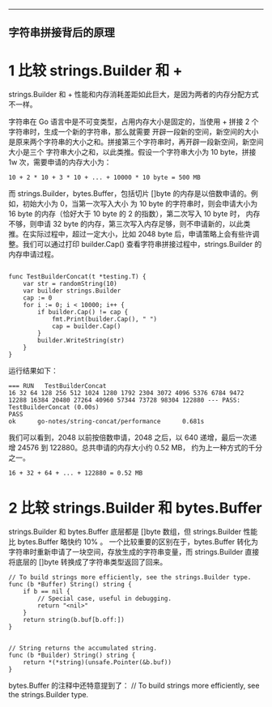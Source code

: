 
---
字符串拼接背后的原理
---

# 1 比较 strings.Builder 和 +
strings.Builder 和 + 性能和内存消耗差距如此巨大，是因为两者的内存分配方式不一样。

字符串在 Go 语言中是不可变类型，占用内存大小是固定的，当使用 + 拼接 2 个字符串时，生成一个新的字符串，那么就需要
开辟一段新的空间，新空间的大小是原来两个字符串的大小之和。拼接第三个字符串时，再开辟一段新空间，新空间大小是三个
字符串大小之和，以此类推。假设一个字符串大小为 10 byte，拼接 1w 次，需要申请的内存大小为：

```shell
10 + 2 * 10 + 3 * 10 + ... + 10000 * 10 byte = 500 MB
```

而 strings.Builder，bytes.Buffer，包括切片 []byte 的内存是以倍数申请的。例如，初始大小为 0，当第一次写入大小
为 10 byte 的字符串时，则会申请大小为 16 byte 的内存（恰好大于 10 byte 的 2 的指数），第二次写入 10 byte 时，
内存不够，则申请 32 byte 的内存，第三次写入内存足够，则不申请新的，以此类推。在实际过程中，超过一定大小，比如
2048 byte 后，申请策略上会有些许调整。我们可以通过打印 builder.Cap() 查看字符串拼接过程中，strings.Builder
的内存申请过程。

```golang

func TestBuilderConcat(t *testing.T) {
	var str = randomString(10)
	var builder strings.Builder
	cap := 0
	for i := 0; i < 10000; i++ {
		if builder.Cap() != cap {
			fmt.Print(builder.Cap(), " ")
			cap = builder.Cap()
		}
		builder.WriteString(str)
	}
}

```

运行结果如下：
```shell
=== RUN   TestBuilderConcat
16 32 64 128 256 512 1024 1280 1792 2304 3072 4096 5376 6784 9472 12288 16384 20480 27264 40960 57344 73728 98304 122880 --- PASS: TestBuilderConcat (0.00s)
PASS
ok      go-notes/string-concat/performance      0.681s
```

我们可以看到，2048 以前按倍数申请，2048 之后，以 640 递增，最后一次递增 24576 到 122880。总共申请的内存大小约 0.52 MB，
约为上一种方式的千分之一。

```shell
16 + 32 + 64 + ... + 122880 = 0.52 MB
```

# 2 比较 strings.Builder 和 bytes.Buffer
strings.Builder 和 bytes.Buffer 底层都是 []byte 数组，但 strings.Builder 性能比 bytes.Buffer 略快约 10% 。
一个比较重要的区别在于，bytes.Buffer 转化为字符串时重新申请了一块空间，存放生成的字符串变量，而 strings.Builder 
直接将底层的 []byte 转换成了字符串类型返回了回来。

```golang
// To build strings more efficiently, see the strings.Builder type.
func (b *Buffer) String() string {
	if b == nil {
		// Special case, useful in debugging.
		return "<nil>"
	}
	return string(b.buf[b.off:])
}
```


```golang

// String returns the accumulated string.
func (b *Builder) String() string {
	return *(*string)(unsafe.Pointer(&b.buf))
}
```

bytes.Buffer 的注释中还特意提到了：
// To build strings more efficiently, see the strings.Builder type.

